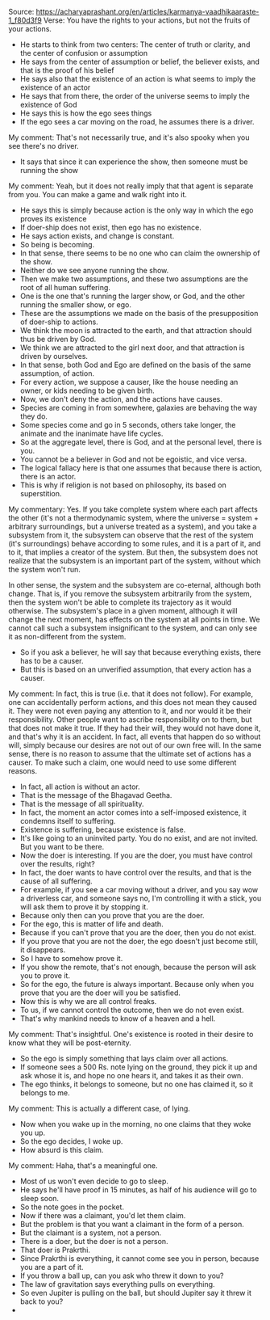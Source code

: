 Source: https://acharyaprashant.org/en/articles/karmanya-vaadhikaaraste-1_f80d3f9
Verse: You have the rights to your actions, but not the fruits of your actions.

- He starts to think from two centers: The center of truth or clarity, and the center of confusion or assumption
- He says from the center of assumption or belief, the believer exists, and that is the proof of his belief
- He says also that the existence of an action is what seems to imply the existence of an actor
- He says that from there, the order of the universe seems to imply the existence of God
- He says this is how the ego sees things
- If the ego sees a car moving on the road, he assumes there is a driver.

My comment: That's not necessarily true, and it's also spooky when you see there's no driver.

- It says that since it can experience the show, then someone must be running the show

My comment: Yeah, but it does not really imply that that agent is separate from you. You can make a game and walk right into it.

- He says this is simply because action is the only way in which the ego proves its existence
- If doer-ship does not exist, then ego has no existence.
- He says action exists, and change is constant.
- So being is becoming.
- In that sense, there seems to be no one who can claim the ownership of the show.
- Neither do we see anyone running the show.
- Then we make two assumptions, and these two assumptions are the root of all human suffering.
- One is the one that's running the larger show, or God, and the other running the smaller show, or ego.
- These are the assumptions we made on the basis of the presupposition of doer-ship to actions.
- We think the moon is attracted to the earth, and that attraction should thus be driven by God.
- We think we are attracted to the girl next door, and that attraction is driven by ourselves.
- In that sense, both God and Ego are defined on the basis of the same assumption, of action.
- For every action, we suppose a causer, like the house needing an owner, or kids needing to be given birth.
- Now, we don't deny the action, and the actions have causes.
- Species are coming in from somewhere, galaxies are behaving the way they do.
- Some species come and go in 5 seconds, others take longer, the animate and the inanimate have life cycles.
- So at the aggregate level, there is God, and at the personal level, there is you.
- You cannot be a believer in God and not be egoistic, and vice versa.
- The logical fallacy here is that one assumes that because there is action, there is an actor.
- This is why if religion is not based on philosophy, its based on superstition.

My commentary: Yes. If you take complete system where each part affects the other (it's not a thermodynamic system, where the universe = system + arbitrary surroundings, but a universe treated as a system), and you take a subsystem from it, the subsystem can observe that the rest of the system (it's surroundings) behave according to some rules, and it is a part of it, and to it, that implies a creator of the system. But then, the subsystem does not realize that the subsystem is an important part of the system, without which the system won't run.

In other sense, the system and the subsystem are co-eternal, although both change. That is, if you remove the subsystem arbitrarily from the system, then the system won't be able to complete its trajectory as it would otherwise. The subsystem's place in a given moment, although it will change the next moment, has effects on the system at all points in time. We cannot call such a subsystem insignificant to the system, and can only see it as non-different from the system.

- So if you ask a believer, he will say that because everything exists, there has to be a causer.
- But this is based on an unverified assumption, that every action has a causer.

My comment: In fact, this is true (i.e. that it does not follow). For example, one can accidentally perform actions, and this does not mean they caused it. They were not even paying any attention to it, and nor would it be their responsibility. Other people want to ascribe responsibility on to them, but that does not make it true. If they had their will, they would not have done it, and that's why it is an accident. In fact, all events that happen do so without will, simply because our desires are not out of our own free will. In the same sense, there is no reason to assume that the ultimate set of actions has a causer. To make such a claim, one would need to use some different reasons.

- In fact, all action is without an actor.
- That is the message of the Bhagavad Geetha.
- That is the message of all spirituality.
- In fact, the moment an actor comes into a self-imposed existence, it condemns itself to suffering.
- Existence is suffering, because existence is false.
- It's like going to an uninvited party. You do no exist, and are not invited. But you want to be there.
- Now the doer is interesting. If you are the doer, you must have control over the results, right?
- In fact, the doer wants to have control over the results, and that is the cause of all suffering.
- For example, if you see a car moving without a driver, and you say wow a driverless car, and someone says no, I'm controlling it with a stick, you will ask them to prove it by stopping it.
- Because only then can you prove that you are the doer.
- For the ego, this is matter of life and death.
- Because if you can't prove that you are the doer, then you do not exist.
- If you prove that you are not the doer, the ego doesn't just become still, it disappears.
- So I have to somehow prove it.
- If you show the remote, that's not enough, because the person will ask you to prove it.
- So for the ego, the future is always important. Because only when you prove that you are the doer will you be satisfied.
- Now this is why we are all control freaks. 
- To us, if we cannot control the outcome, then we do not even exist.
- That's why mankind needs to know of a heaven and a hell.

My comment: That's insightful. One's existence is rooted in their desire to know what they will be post-eternity.

- So the ego is simply something that lays claim over all actions.
- If someone sees a 500 Rs. note lying on the ground, they pick it up and ask whose it is, and hope no one hears it, and takes it as their own.
- The ego thinks, it belongs to someone, but no one has claimed it, so it belongs to me.

My comment: This is actually a different case, of lying.

- Now when you wake up in the morning, no one claims that they woke you up.
- So the ego decides, I woke up.
- How absurd is this claim.

My comment: Haha, that's a meaningful one.

- Most of us won't even decide to go to sleep.
- He says he'll have proof in 15 minutes, as half of his audience will go to sleep soon.
- So the note goes in the pocket.
- Now if there was a claimant, you'd let them claim.
- But the problem is that you want a claimant in the form of a person.
- But the claimant is a system, not a person.
- There is a doer, but the doer is not a person.
- That doer is Prakrthi.
- Since Prakrthi is everything, it cannot come see you in person, because you are a part of it.
- If you throw a ball up, can you ask who threw it down to you?
- The law of gravitation says everything pulls on everything. 
- So even Jupiter is pulling on the ball, but should Jupiter say it threw it back to you?
- 